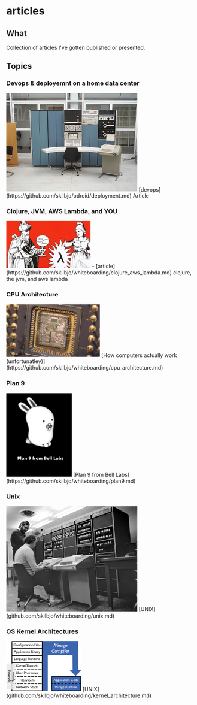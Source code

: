# articles

## What

Collection of articles I've gotten published or presented.

## Topics

### Devops & deployemnt on a home data center

<img src='/lib/pdp7.jpeg' width=350>
[devops](https://github.com/skilbjo/odroid/deployment.md) Article

### Clojure, JVM, AWS Lambda, and YOU

<img src='/lib/eval-apply.jpg' width=225>
- [article](https://github.com/skilbjo/whiteboarding/clojure_aws_lambda.md) clojure, the jvm, and aws lambda

### CPU Architecture

<img src='/lib/processor-die.jpg' width=250>
[How computers actually work (unfortunatley)](https://github.com/skilbjo/whiteboarding/cpu_architecture.md)

### Plan 9

<img src='/lib/plan9bunnyblack.jpg' width=175>
[Plan 9 from Bell Labs](https://github.com/skilbjo/whiteboarding/plan9.md)

### Unix

<img src='/lib/k&r-pdp11.jpg' width=350>
[UNIX](github.com/skilbjo/whiteboarding/unix.md)

### OS Kernel Architectures

<img src='/lib/unikernel.png' width=200>
[UNIX](github.com/skilbjo/whiteboarding/kernel_architecture.md)
